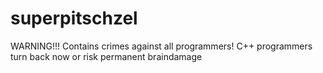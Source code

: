 # superpitschzel

WARNING!!!
Contains crimes against all programmers!
C++ programmers turn back now or risk permanent braindamage
